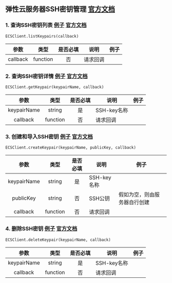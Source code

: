## 弹性云服务器SSH密钥管理 [官方文档](https://support.hwclouds.com/api-ecs/zh-cn_topic_0020212675.html)

### 1. 查询SSH密钥列表 [例子](../examples/ECS/keypair-list-keypairs.js) [官方文档](https://support.hwclouds.com/api-ecs/zh-cn_topic_0020212676.html)

```
ECSClient.listKeypairs(callback)
```

|   参数   |   类型   | 是否必填 | 说明                   | 例子 |
|:--------:|:--------:|:--------:|------------------------|------|
| callback | function |    否    | 请求回调               |      |

### 2. 查询SSH密钥详情 [例子](../examples/ECS/keypair-get-keypair.js) [官方文档](https://support.hwclouds.com/api-ecs/zh-cn_topic_0020212677.html)

```
ECSClient.getKeypair(keypairName, callback)
```

|     参数    |   类型   | 是否必填 | 说明        | 例子 |
|:-----------:|:--------:|:--------:|-------------|------|
| keypairName |  string  |    是    | SSH-key名称 |      |
|   callback  | function |    否    | 请求回调    |      |

### 3. 创建和导入SSH密钥 [例子](../examples/ECS/keypair-create-keypair.js) [官方文档](https://support.hwclouds.com/api-ecs/zh-cn_topic_0020212678.html)

```
ECSClient.createKeypair(keypairName, publicKey, callback)
```

|     参数    |   类型   | 是否必填 | 说明        | 例子                         |
|:-----------:|:--------:|:--------:|-------------|------------------------------|
| keypairName |  string  |    是    | SSH-key名称 |                              |
|  publicKey  |  string  |    否    | SSH公钥     | 假如为空，则由服务器自行创建 |
|   callback  | function |    否    | 请求回调    |                              |


### 4. 删除SSH密钥 [例子](../examples/ECS/keypair-delete-keypair.js) [官方文档](https://support.hwclouds.com/api-ecs/zh-cn_topic_0020212680.html)

```
ECSClient.deleteKeypair(keypairName, callback)
```

|     参数    |   类型   | 是否必填 | 说明        | 例子 |
|:-----------:|:--------:|:--------:|-------------|------|
| keypairName |  string  |    是    | SSH-key名称 |      |
|   callback  | function |    否    | 请求回调    |      |